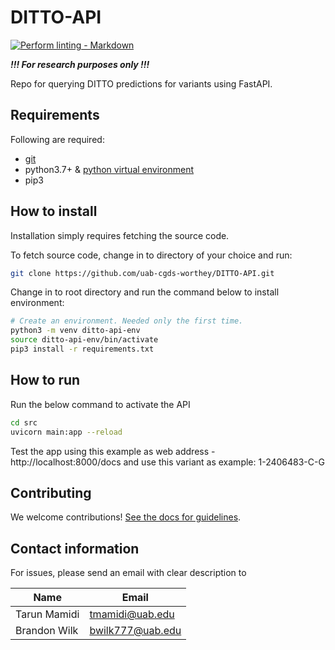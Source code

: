 # DITTO-API

<!-- markdown-link-check-disable -->
[![Perform linting -
Markdown](https://github.com/uab-cgds-worthey/DITTO-API/actions/workflows/linting.yml/badge.svg)](https://github.com/uab-cgds-worthey/DITTO-API/actions/workflows/linting.yml)
<!-- markdown-link-check-enable -->

***!!! For research purposes only !!!***

Repo for querying DITTO predictions for variants using FastAPI.

## Requirements

Following are required:

- [git](https://git-scm.com/downloads)
- python3.7+  & [python virtual environment](https://docs.python.org/3/tutorial/venv.html)
- pip3

## How to install

Installation simply requires fetching the source code.

To fetch source code, change in to directory of your choice and run:

```sh
git clone https://github.com/uab-cgds-worthey/DITTO-API.git
```

Change in to root directory and run the command below to install environment:

```sh
# Create an environment. Needed only the first time.
python3 -m venv ditto-api-env
source ditto-api-env/bin/activate
pip3 install -r requirements.txt
```

## How to run

Run the below command to activate the API

```sh
cd src
uvicorn main:app --reload
```

Test the app using this example as web address - http://localhost:8000/docs
 and use this variant as example: 1-2406483-C-G

## Contributing

We welcome contributions! [See the docs for guidelines](./CONTRIBUTING.md).

## Contact information

For issues, please send an email with clear description to

|Name | Email |
------|--------|
Tarun Mamidi | <tmamidi@uab.edu>
Brandon Wilk | <bwilk777@uab.edu>
